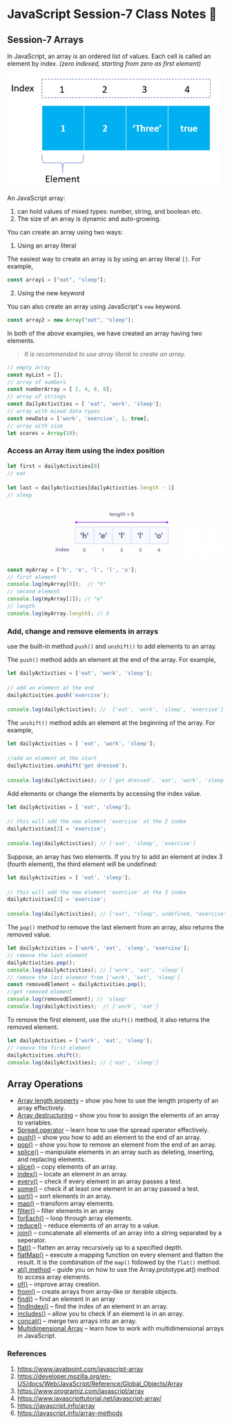 # JavaScript Session-7 Class Notes :rocket:

## Session-7 Arrays

In JavaScript, an array is an ordered list of values. Each cell is called an element by index. *(zero indexed, starting from zero as first element)*

![JavaScript Arrays](./images/JavaScript-Array.png)

An JavaScript array:

1. can hold values of mixed types: number, string, and boolean etc.
2. The size of an array is dynamic and auto-growing. 

You can create an array using two ways:

1. Using an array literal

The easiest way to create an array is by using an array literal `[]`. For example,

```js
const array1 = ["eat", "sleep"];
```

2. Using the new keyword

You can also create an array using JavaScript's `new` keyword.

```js
const array2 = new Array("eat", "sleep");
```

In both of the above examples, we have created an array having two elements.

> *It is recommended to use array literal to create an array.*

```js
// empty array
const myList = [];
// array of numbers
const numberArray = [ 2, 4, 6, 8];
// array of strings
const dailyActivities = [ 'eat', 'work', 'sleep'];
// array with mixed data types
const newData = ['work', 'exercise', 1, true];
// array with size
let scores = Array(10);
```

### Access an Array item using the index position

```js
let first = dailyActivities[0]
// eat

let last = dailyActivities[dailyActivities.length - 1]
// sleep
```

![Array indexing in JavaScript](./images/javascript-array-indexing.png)

```js
const myArray = ['h', 'e', 'l', 'l', 'o'];
// first element
console.log(myArray[0]);  // "h"
// second element
console.log(myArray[1]); // "e"
// length
console.log(myArray.length); // 5
```

### Add, change and remove elements in arrays

use the built-in method `push()` and `unshift()` to add elements to an array.

The `push()` method adds an element at the end of the array. For example,

```js
let dailyActivities = ['eat', 'work', 'sleep'];

// add an element at the end
dailyActivities.push('exercise');

console.log(dailyActivities); //  ['eat', 'work', 'sleep', 'exercise']
```

The `unshift()` method adds an element at the beginning of the array. For example,

```js
let dailyActivities = [ 'eat', 'work', 'sleep'];

//add an element at the start
dailyActivities.unshift('get dressed'); 

console.log(dailyActivities); // ['get dressed', 'eat', 'work', 'sleep']
```

Add elements or change the elements by accessing the index value.

```js
let dailyActivities = [ 'eat', 'sleep'];

// this will add the new element 'exercise' at the 2 index
dailyActivities[2] = 'exercise';

console.log(dailyActivities); // ['eat', 'sleep', 'exercise']
```

Suppose, an array has two elements. If you try to add an element at index 3 (fourth element), the third element will be undefined:

```js
let dailyActivities = [ 'eat', 'sleep'];

// this will add the new element 'exercise' at the 3 index
dailyActivities[3] = 'exercise';

console.log(dailyActivities); // ["eat", "sleep", undefined, "exercise"]
```

The `pop()` method to remove the last element from an array, also returns the removed value. 

```js
let dailyActivities = ['work', 'eat', 'sleep', 'exercise'];
// remove the last element
dailyActivities.pop();
console.log(dailyActivities); // ['work', 'eat', 'sleep']
// remove the last element from ['work', 'eat', 'sleep']
const removedElement = dailyActivities.pop();
//get removed element
console.log(removedElement); // 'sleep'
console.log(dailyActivities);  // ['work', 'eat']
```

To remove the first element, use the `shift()` method, it also returns the removed element.

```js
let dailyActivities = ['work', 'eat', 'sleep'];
// remove the first element
dailyActivities.shift();
console.log(dailyActivities); // ['eat', 'sleep']
```

## Array Operations

- [Array length property](https://www.javascripttutorial.net/javascript-array-length/) – show you how to use the length property of an array effectively.
- [Array destructuring](https://www.javascripttutorial.net/es6/destructuring/) – show you how to assign the elements of an array to variables.
- [Spread operator](https://www.javascripttutorial.net/es6/javascript-spread/) – learn how to use the spread operator effectively.
- [push()](https://www.javascripttutorial.net/javascript-array-push/) – show you how to add an element to the end of an array.
- [pop()](https://www.javascripttutorial.net/javascript-array-pop/) – show you how to remove an element from the end of an array.
- [splice()](https://www.javascripttutorial.net/javascript-array-splice/) – manipulate elements in an array such as deleting, inserting, and replacing elements.
- [slice()](https://www.javascripttutorial.net/javascript-array-slice/) – copy elements of an array.
- [index()](https://www.javascripttutorial.net/javascript-array-indexof/) – locate an element in an array.
- [every()](https://www.javascripttutorial.net/javascript-every/) – check if every element in an array passes a test.
- [some()](https://www.javascripttutorial.net/javascript-array-some/) – check if at least one element in an array passed a test.
- [sort()](https://www.javascripttutorial.net/javascript-array-sort/) – sort elements in an array.
- [map()](https://www.javascripttutorial.net/javascript-array-map/) – transform array elements.
- [filter()](https://www.javascripttutorial.net/javascript-array-filter/) – filter elements in an array
- [forEach()](https://www.javascripttutorial.net/javascript-array-foreach/) – loop through array elements.
- [reduce()](https://www.javascripttutorial.net/javascript-array-reduce/) – reduce elements of an array to a value.
- [join()](https://www.javascripttutorial.net/javascript-array-join/) – concatenate all elements of an array into a string separated by a seperator.
- [flat()](https://www.javascripttutorial.net/es-next/javascript-array-flat/) – flatten an array recursively up to a specified depth.
- [flatMap()](https://www.javascripttutorial.net/es-next/javascript-array-flatmap/) – execute a mapping function on every element and flatten the result. It is the combination of the `map()` followed by the `flat()` method.
- [at() method](https://www.javascripttutorial.net/javascript-array-at/) – guide you on how to use the Array.prototype.at() method to access array elements.
- [of()](https://www.javascripttutorial.net/es6/array-of/) – improve array creation.
- [from()](https://www.javascripttutorial.net/es6/array-from/) – create arrays from array-like or iterable objects.
- [find()](https://www.javascripttutorial.net/es6/javascript-array-find/) – find an element in an array
- [findIndex()](https://www.javascripttutorial.net/es6/javascript-array-findindex/) – find the index of an element in an array.
- [includes()](https://www.javascripttutorial.net/es-next/javascript-array-includes/) – allow you to check if an element is in an array.
- [concat()](https://www.javascripttutorial.net/javascript-array-concat/) – merge two arrays into an array.
- [Multidimensional Array](https://www.javascripttutorial.net/javascript-multidimensional-array/) – learn how to work with multidimensional arrays in JavaScript.


### References

1. https://www.javatpoint.com/javascript-array
2. https://developer.mozilla.org/en-US/docs/Web/JavaScript/Reference/Global_Objects/Array
3. https://www.programiz.com/javascript/array
4. https://www.javascripttutorial.net/javascript-array/
5. https://javascript.info/array
6. https://javascript.info/array-methods
